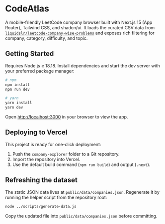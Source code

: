 # CodeAtlas

A mobile-friendly LeetCode company browser built with Next.js 15 (App Router), Tailwind CSS, and shadcn/ui. It loads the curated CSV data from [`liquidslr/leetcode-company-wise-problems`](https://github.com/liquidslr/leetcode-company-wise-problems) and exposes rich filtering for company, category, difficulty, and topic.

## Getting Started

Requires Node.js ≥ 18.18. Install dependencies and start the dev server with your preferred package manager:

```bash
# npm
npm install
npm run dev

# yarn
yarn install
yarn dev
```

Open <http://localhost:3000> in your browser to view the app.

## Deploying to Vercel

This project is ready for one-click deployment:

1. Push the `company-explorer` folder to a Git repository.
2. Import the repository into Vercel.
3. Use the default build command (`npm run build`) and output (`.next`).

## Refreshing the dataset

The static JSON data lives at `public/data/companies.json`. Regenerate it by running the helper script from the repository root:

```bash
node ../scripts/generate-data.js
```

Copy the updated file into `public/data/companies.json` before committing.
